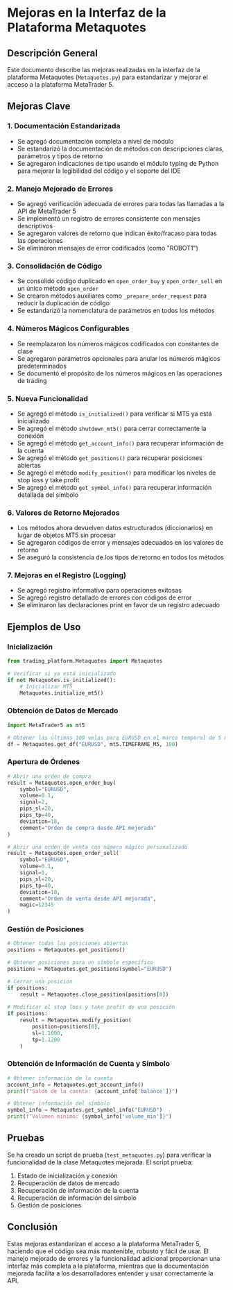 # Mejoras en la Interfaz de la Plataforma Metaquotes

## Descripción General
Este documento describe las mejoras realizadas en la interfaz de la plataforma Metaquotes (`Metaquotes.py`) para estandarizar y mejorar el acceso a la plataforma MetaTrader 5.

## Mejoras Clave

### 1. Documentación Estandarizada
- Se agregó documentación completa a nivel de módulo
- Se estandarizó la documentación de métodos con descripciones claras, parámetros y tipos de retorno
- Se agregaron indicaciones de tipo usando el módulo typing de Python para mejorar la legibilidad del código y el soporte del IDE

### 2. Manejo Mejorado de Errores
- Se agregó verificación adecuada de errores para todas las llamadas a la API de MetaTrader 5
- Se implementó un registro de errores consistente con mensajes descriptivos
- Se agregaron valores de retorno que indican éxito/fracaso para todas las operaciones
- Se eliminaron mensajes de error codificados (como "ROBOT1")

### 3. Consolidación de Código
- Se consolidó código duplicado en `open_order_buy` y `open_order_sell` en un único método `open_order`
- Se crearon métodos auxiliares como `_prepare_order_request` para reducir la duplicación de código
- Se estandarizó la nomenclatura de parámetros en todos los métodos

### 4. Números Mágicos Configurables
- Se reemplazaron los números mágicos codificados con constantes de clase
- Se agregaron parámetros opcionales para anular los números mágicos predeterminados
- Se documentó el propósito de los números mágicos en las operaciones de trading

### 5. Nueva Funcionalidad
- Se agregó el método `is_initialized()` para verificar si MT5 ya está inicializado
- Se agregó el método `shutdown_mt5()` para cerrar correctamente la conexión
- Se agregó el método `get_account_info()` para recuperar información de la cuenta
- Se agregó el método `get_positions()` para recuperar posiciones abiertas
- Se agregó el método `modify_position()` para modificar los niveles de stop loss y take profit
- Se agregó el método `get_symbol_info()` para recuperar información detallada del símbolo

### 6. Valores de Retorno Mejorados
- Los métodos ahora devuelven datos estructurados (diccionarios) en lugar de objetos MT5 sin procesar
- Se agregaron códigos de error y mensajes adecuados en los valores de retorno
- Se aseguró la consistencia de los tipos de retorno en todos los métodos

### 7. Mejoras en el Registro (Logging)
- Se agregó registro informativo para operaciones exitosas
- Se agregó registro detallado de errores con códigos de error
- Se eliminaron las declaraciones print en favor de un registro adecuado

## Ejemplos de Uso

### Inicialización
```python
from trading_platform.Metaquotes import Metaquotes

# Verificar si ya está inicializado
if not Metaquotes.is_initialized():
    # Inicializar MT5
    Metaquotes.initialize_mt5()
```

### Obtención de Datos de Mercado
```python
import MetaTrader5 as mt5

# Obtener las últimas 100 velas para EURUSD en el marco temporal de 5 minutos
df = Metaquotes.get_df("EURUSD", mt5.TIMEFRAME_M5, 100)
```

### Apertura de Órdenes
```python
# Abrir una orden de compra
result = Metaquotes.open_order_buy(
    symbol="EURUSD",
    volume=0.1,
    signal=2,
    pips_sl=20,
    pips_tp=40,
    deviation=10,
    comment="Orden de compra desde API mejorada"
)

# Abrir una orden de venta con número mágico personalizado
result = Metaquotes.open_order_sell(
    symbol="EURUSD",
    volume=0.1,
    signal=1,
    pips_sl=20,
    pips_tp=40,
    deviation=10,
    comment="Orden de venta desde API mejorada",
    magic=12345
)
```

### Gestión de Posiciones
```python
# Obtener todas las posiciones abiertas
positions = Metaquotes.get_positions()

# Obtener posiciones para un símbolo específico
positions = Metaquotes.get_positions(symbol="EURUSD")

# Cerrar una posición
if positions:
    result = Metaquotes.close_position(positions[0])
    
# Modificar el stop loss y take profit de una posición
if positions:
    result = Metaquotes.modify_position(
        position=positions[0],
        sl=1.1000,
        tp=1.1200
    )
```

### Obtención de Información de Cuenta y Símbolo
```python
# Obtener información de la cuenta
account_info = Metaquotes.get_account_info()
print(f"Saldo de la cuenta: {account_info['balance']}")

# Obtener información del símbolo
symbol_info = Metaquotes.get_symbol_info("EURUSD")
print(f"Volumen mínimo: {symbol_info['volume_min']}")
```

## Pruebas
Se ha creado un script de prueba (`test_metaquotes.py`) para verificar la funcionalidad de la clase Metaquotes mejorada. El script prueba:

1. Estado de inicialización y conexión
2. Recuperación de datos de mercado
3. Recuperación de información de la cuenta
4. Recuperación de información del símbolo
5. Gestión de posiciones

## Conclusión
Estas mejoras estandarizan el acceso a la plataforma MetaTrader 5, haciendo que el código sea más mantenible, robusto y fácil de usar. El manejo mejorado de errores y la funcionalidad adicional proporcionan una interfaz más completa a la plataforma, mientras que la documentación mejorada facilita a los desarrolladores entender y usar correctamente la API.